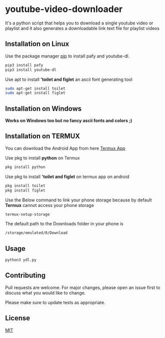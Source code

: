 # youtube-video-downloader
It's a python script that helps you to download  a single youtube video or playlist and it also generates a downloadable link text file for playlist videos 


## Installation on Linux

Use the package manager [pip](https://pip.pypa.io/en/stable/) to install pafy and youtube-dl.

```bash
pip3 install pafy
pip3 install youtube-dl
```
Use apt to install **'toilet and figlet** an ascii font generating tool 

```bash
sudo apt-get install toilet
sudo apt-get install figlet
```

## Installation on Windows
**Works on Windows too but no fancy ascii fonts and colors ;)**

## Installation on TERMUX

You can download the Android App from here
[Termux App](https://play.google.com/store/apps/details?id=com.termux&hl=en_IN)


Use pkg to install **python** on Termux
```bash
pkg install python
```

Use pkg to install **'toilet and figlet** on termux app on android
```bash
pkg install toilet
pkg install figlet
```
Use  the Below command to link your phone storage because by default **Termux** cannot access your phone storage 
```bash
termux-setup-storage
```
The default path to the Downloads folder in your phone is
```bash
/storage/emulated/0/Download
```
## Usage

```python
python3 ydl.py
```

## Contributing
Pull requests are welcome. For major changes, please open an issue first to discuss what you would like to change.

Please make sure to update tests as appropriate.

## License
[MIT](https://choosealicense.com/licenses/mit/)

